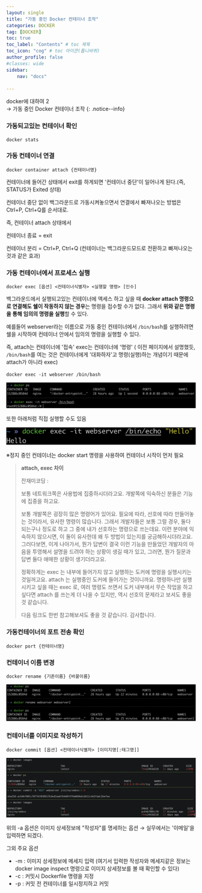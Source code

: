 ```yaml
---
layout: single
title: "가동 중인 Docker 컨테이너 조작"
categories: DOCKER
tag: [DOCKER]
toc: true
toc_label: "Contents" # toc 제목
toc_icon: "cog" # toc 아이콘(톱니바퀴)
author_profile: false
#classes: wide
sidebar:
    nav: "docs"

---
```




docker에 대하여 2
<br> → 가동 중인 Docker 컨테이너 조작
{: .notice--info}



### 가동되고있는 컨테이너 확인

```shell
docker stats
```



### 가동 컨테이너 연결

```docker
docker container attach {컨테이너명}
```

컨테이너에 들어간 상태에서 exit를 하게되면 '컨테이너 중단'이 일어나게 된다.(즉, STATUS가 Exited 상태)

컨테이너 중단 없이 백그라운드로 가동시켜놓으면서 연결에서 빠져나오는 방법은 Ctrl+P, Ctrl+Q를 순서대로.

즉, 컨테이너 attach 상태에서

컨테이너 종료 = exit

컨테이너 분리 = Ctrl+P, Ctrl+Q  (컨테이너는 백그라운드모드로 전환하고 빠져나오는것과 같은 효과)



### 가동 컨테이너에서 프로세스 실행

```docker
docker exec [옵션] <컨테이너식별자> <실행할 명령> [인수]
```

백그라운드에서 실행되고있는 컨테이너에 액세스 하고 싶을 때 **docker attach 명령으로 연결해도 쉘이 작동하지 않는 경우**는 명령을 접수할 수가 없다. 그래서 **위와 같은 명령을 통해 임의의 명령을 실행**할 수 있다.

예를들어 webserver라는 이름으로 가동 중인 컨테이너에서 `/bin/bas`h를 실행하려면 쉘을 시작하여 컨테이너 안에서 임의의 명령을 실행할 수 있다.

즉, attach는 컨테이너에 '접속' exec는 컨테이너에 '명령' ( 이전 페이지에서 설명했듯, `/bin/bash`를 여는 것은 컨테이너에게 '대화하자'고 명령(실행)하는 개념이기 때문에 attach가 아니라 exec)

`docker exec -it webserver /bin/bash`

![docker-exec](../../images/2022-10-16-docker-2/docker-exec.png)

또한 아래처럼 직접 실행할 수도 있음

![docker-exec2](../../images/2022-10-16-docker-2/docker-exec2.png)

※정지 중인 컨테이너는 docker start 명령을 사용하여 컨테이너 시작이 먼저 필요

> **attach, exec 차이**
>
> 잔재미코딩 :
>
> 보통 네트워크쪽은 사용법에 집중하시더라고요. 개발쪽에 익숙하신 분들은 기능에 집중을 하고요.
>
> 보통 개발쪽은 굉장히 많은 명령어가 있어요. 필요에 따라, 선호에 따라 만들어놓는 것이라서, 유사한 명령이 많습니다. 그래서 개발자들은 보통 그럴 경우, 둘다 되는구나 정도로 하고 그 중에 내가 선호하는 명령으로 쓰는데요. 이런 분야에 익숙하지 않으시면, 이 둘이 유사한데 왜 두 방법이 있는지를 궁금해하시더라고요. 그러다보면, 이게 나아가서, 뭔가 답변이 결국 이런 기능을 만들었던 개발자의 마음을 투영해서 설명을 드려야 하는 상황이 생길 때가 있고, 그러면, 뭔가 질문과 답변 둘다 애매한 상황이 생기더라고요.
>
> 정확하게는 exec 는 내부에 들어가지 않고 실행하는 도커에 명령을 실행시키는 것일꺼고요. attach 는 실행중인 도커에 들어가는 것이니까요. 명령하나만 실행시키고 싶을 때는 exec 로, 여러 명령도 쓰면서 도커 내부에서 무슨 작업을 하고 싶다면 attach 를 쓰는게 더 나을 수 있지만, 역시 선호의 문제라고 보셔도 좋을 것 같습니다.
>
> 다음 링크도 한번 참고해보셔도 좋을 것 같습니다. 감사합니다.



### 가동컨테이너의 포트 전송 확인

```shell
docker port {컨테이너명}
```



### 컨테이너 이름 변경

```shell
docker rename {기존이름} {바꿀이름}
```

![docker-rename](../../images/2022-10-16-docker-2/docker-rename.png)



### 컨테이너를 이미지로 작성하기

```shell
docker commit [옵션] <컨테이너식별자> [이미지명[:태그명]]
```

![docker-commit](../../images/2022-10-16-docker-2/docker-commit.png)

위의 -a 옵션은 이미지 상세정보에 "작성자"를 명세하는 옵션 → 실무에서는 '이메일'을 입력하면 되겠다.

그외 주요 옵션

- -m : 이미지 상세정보에 메세지 입력 (여기서 입력한 작성자와 메세지같은 정보는 docker image inspect 명령으로 이미지 상세정보를 볼 때 확인할 수 있다)
- -c : 커밋시 Dockerfile 명령을 지정
- -p : 커밋 전 컨테이너를 일시정지하고 커밋